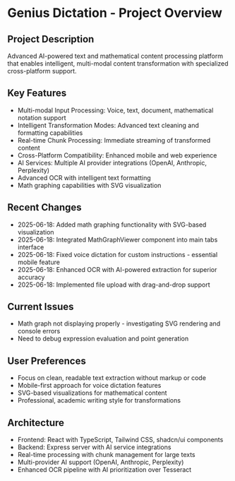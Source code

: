 # Genius Dictation - Project Overview

## Project Description
Advanced AI-powered text and mathematical content processing platform that enables intelligent, multi-modal content transformation with specialized cross-platform support.

## Key Features
- Multi-modal Input Processing: Voice, text, document, mathematical notation support
- Intelligent Transformation Modes: Advanced text cleaning and formatting capabilities
- Real-time Chunk Processing: Immediate streaming of transformed content
- Cross-Platform Compatibility: Enhanced mobile and web experience
- AI Services: Multiple AI provider integrations (OpenAI, Anthropic, Perplexity)
- Advanced OCR with intelligent text formatting
- Math graphing capabilities with SVG visualization

## Recent Changes
- 2025-06-18: Added math graphing functionality with SVG-based visualization
- 2025-06-18: Integrated MathGraphViewer component into main tabs interface
- 2025-06-18: Fixed voice dictation for custom instructions - essential mobile feature
- 2025-06-18: Enhanced OCR with AI-powered extraction for superior accuracy
- 2025-06-18: Implemented file upload with drag-and-drop support

## Current Issues
- Math graph not displaying properly - investigating SVG rendering and console errors
- Need to debug expression evaluation and point generation

## User Preferences
- Focus on clean, readable text extraction without markup or code
- Mobile-first approach for voice dictation features
- SVG-based visualizations for mathematical content
- Professional, academic writing style for transformations

## Architecture
- Frontend: React with TypeScript, Tailwind CSS, shadcn/ui components
- Backend: Express server with AI service integrations
- Real-time processing with chunk management for large texts
- Multi-provider AI support (OpenAI, Anthropic, Perplexity)
- Enhanced OCR pipeline with AI prioritization over Tesseract